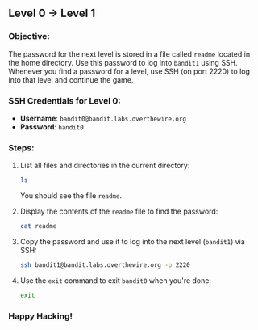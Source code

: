 ## Level 0 → Level 1

### Objective:
The password for the next level is stored in a file called `readme` located in the home directory. Use this password to log into `bandit1` using SSH. Whenever you find a password for a level, use SSH (on port 2220) to log into that level and continue the game.

### SSH Credentials for Level 0:
- **Username**: `bandit0@bandit.labs.overthewire.org`
- **Password**: `bandit0`

### Steps:

1. List all files and directories in the current directory:
    ```bash
    ls
    ```
    You should see the file `readme`.

2. Display the contents of the `readme` file to find the password:
    ```bash
    cat readme
    ```

3. Copy the password and use it to log into the next level (`bandit1`) via SSH:
    ```bash
    ssh bandit1@bandit.labs.overthewire.org -p 2220
    ```

4. Use the `exit` command to exit `bandit0` when you're done:
    ```bash
    exit
    ```

### Happy Hacking!
